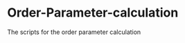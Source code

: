 Order-Parameter-calculation
===========================

The scripts for the order parameter calculation

